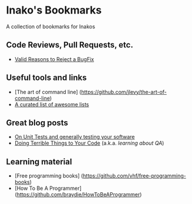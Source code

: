 # Inako's Bookmarks
A collection of bookmarks for Inakos

## Code Reviews, Pull Requests, etc.
- [Valid Reasons to Reject a BugFix](http://www.yegor256.com/2015/06/22/valid-reasons-to-reject-bug-fix.html)
 
## Useful tools and links
- [The art of command line] (https://github.com/jlevy/the-art-of-command-line)
- [A curated list of awesome lists](https://github.com/sindresorhus/awesome)

## Great blog posts
- [On Unit Tests and generally testing your software](http://www.yegor256.com/2015/07/16/fools-dont-write-unit-tests.html)
- [Doing Terrible Things to Your Code](http://blog.codinghorror.com/doing-terrible-things-to-your-code/) (a.k.a. _learning about QA_)

## Learning material
- [Free programming books] (https://github.com/vhf/free-programming-books) 
- [How To Be A Programmer] (https://github.com/braydie/HowToBeAProgrammer)
